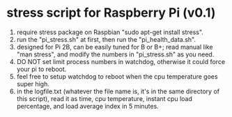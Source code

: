 # stress script for Raspberry Pi (v0.1)
1. require stress package on Raspbian "sudo apt-get install stress".
2. run the "pi_stress.sh" at first, then run the "pi_health_data.sh".
3. designed for Pi 2B, can be easily tuned for B or B+; read manual like "man stress", and modify the numbers in "pi_stress.sh" as you need. 
4. DO NOT set limit process numbers in watchdog, otherwise it could force your pi to reboot.
5. feel free to setup watchdog to reboot when the cpu temperature goes super high.
6. in the logfile.txt (whatever the file name is, it's in the same directory of this script), read it as time, cpu temperature, instant cpu load percentage, and load average index in 5 minutes. 
